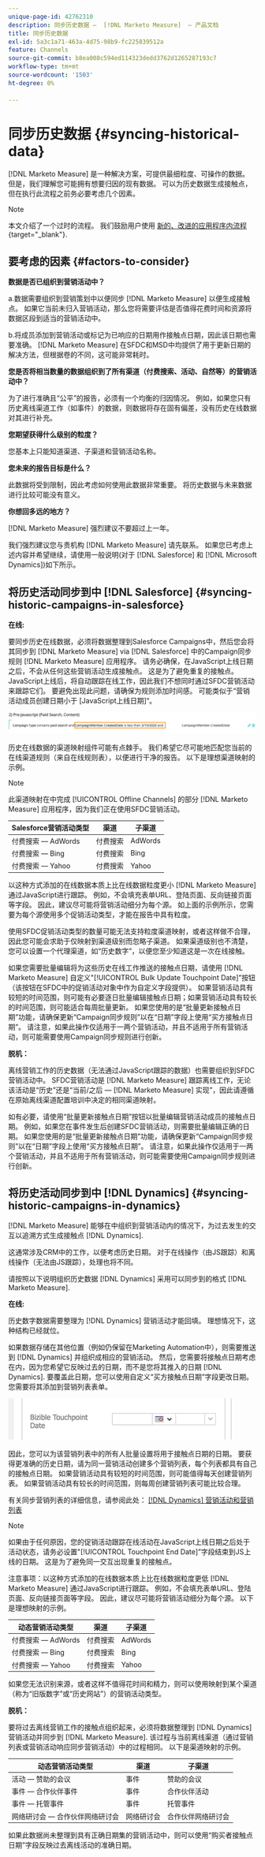 ```yaml
---
unique-page-id: 42762310
description: 同步历史数据 —  [!DNL Marketo Measure]  — 产品文档
title: 同步历史数据
exl-id: 5a3c1a71-463a-4d75-98b9-fc225839512a
feature: Channels
source-git-commit: b8ea008c594ed114323dedd3762d1265287193c7
workflow-type: tm+mt
source-wordcount: '1503'
ht-degree: 0%

---
```


# 同步历史数据 {#syncing-historical-data}

[!DNL Marketo Measure] 是一种解决方案，可提供最细粒度、可操作的数据。 但是，我们理解您可能拥有想要归因的现有数据。 可以为历史数据生成接触点，但在执行此流程之前务必要考虑几个因素。

>[!NOTE]
>
>本文介绍了一个过时的流程。 我们鼓励用户使用 [新的、改进的应用程序内流程](/help/channel-tracking-and-setup/offline-channels/custom-campaign-sync.md){target="_blank"}.

## 要考虑的因素 {#factors-to-consider}

**数据是否已组织到营销活动中？**

a.数据需要组织到营销策划中以便同步 [!DNL Marketo Measure] 以便生成接触点。 如果它当前未归入营销活动，那么您将需要评估是否值得花费时间和资源将数据区段到适当的营销活动中。

b.将成员添加到营销活动或标记为已响应的日期用作接触点日期，因此该日期也需要准确。 [!DNL Marketo Measure] 在SFDC和MSD中均提供了用于更新日期的解决方法，但根据卷的不同，这可能非常耗时。

**您是否将相当数量的数据组织到了所有渠道（付费搜索、活动、自然等）的营销活动中？**

为了进行准确且“公平”的报告，必须有一个均衡的归因情况。 例如，如果您只有历史离线渠道工作（如事件）的数据，则数据将存在固有偏差，没有历史在线数据对其进行补充。

**您期望获得什么级别的粒度？**

您基本上只能知道渠道、子渠道和营销活动名称。

**您未来的报告目标是什么？**

此数据将受到限制，因此考虑如何使用此数据非常重要。 将历史数据与未来数据进行比较可能没有意义。

**你想回多远的地方？**

[!DNL Marketo Measure] 强烈建议不要超过上一年。

我们强烈建议您与贵机构 [!DNL Marketo Measure] 请先联系。 如果您已考虑上述内容并希望继续，请使用一般说明(对于 [!DNL Salesforce] 和 [!DNL Microsoft Dynamics])如下所示。

## 将历史活动同步到中 [!DNL Salesforce] {#syncing-historic-campaigns-in-salesforce}

**在线:**

要同步历史在线数据，必须将数据整理到Salesforce Campaigns中，然后您会将其同步到 [!DNL Marketo Measure] via [!DNL Salesforce] 中的Campaign同步规则 [!DNL Marketo Measure] 应用程序。 请务必确保，在JavaScript上线日期之后，不会从任何这些营销活动生成接触点。 这是为了避免重复的接触点。 JavaScript上线后，将自动跟踪在线工作，因此我们不想同时通过SFDC营销活动来跟踪它们。 要避免出现此问题，请确保为规则添加时间感。 可能类似于“营销活动成员创建日期小于 [JavaScript上线日期]“。

![](assets/syncing-historical-data-1.png)

历史在线数据的渠道映射组件可能有点棘手。 我们希望它尽可能地匹配您当前的在线渠道规则（来自在线规则表），以便进行干净的报告。 以下是理想渠道映射的示例。

>[!NOTE]
>
>此渠道映射在中完成 [!UICONTROL Offline Channels] 的部分 [!DNL Marketo Measure] 应用程序，因为我们正在使用SFDC营销活动。

| Salesforce营销活动类型 | 渠道 | 子渠道 |
|---|---|---|
| 付费搜索 — AdWords | 付费搜索 | AdWords |
| 付费搜索 — Bing | 付费搜索 | Bing |
| 付费搜索 — Yahoo | 付费搜索 | Yahoo |

以这种方式添加的在线数据本质上比在线数据粒度更小 [!DNL Marketo Measure] 通过JavaScript进行跟踪。 例如，不会填充表单URL、登陆页面、反向链接页面等字段。 因此，建议尽可能将营销活动细分为每个源。 如上面的示例所示，您需要为每个源使用多个促销活动类型，才能在报告中具有粒度。

使用SFDC促销活动类型的数量可能无法支持粒度渠道映射，或者这样做不合理，因此您可能会求助于仅映射到渠道级别而忽略子渠道。 如果渠道级别也不清楚，您可以设置一个代理渠道，如“历史数字”，以便您至少知道这是一次在线接触。

如果您需要批量编辑将为这些历史在线工作推送的接触点日期，请使用 [!DNL Marketo Measure] 自定义&quot;[!UICONTROL Bulk Update Touchpoint Date]”按钮（该按钮在SFDC中的促销活动对象中作为自定义字段提供）。 如果营销活动具有较短的时间范围，则可能有必要逐日批量编辑接触点日期；如果营销活动具有较长的时间范围，则可能适合每周批量更新。 如果您使用的是“批量更新接触点日期”功能，请确保更新“Campaign同步规则”以在“日期”字段上使用“买方接触点日期”。 请注意，如果此操作仅适用于一两个营销活动，并且不适用于所有营销活动，则可能需要使用Campaign同步规则进行创新。

**脱机：**

离线营销工作的历史数据（无法通过JavaScript跟踪的数据）也需要组织到SFDC营销活动中。 SFDC营销活动是 [!DNL Marketo Measure] 跟踪离线工作，无论该活动是“历史”还是“当前/之后 — [!DNL Marketo Measure] 实现”，因此请遵循在原始离线渠道配置培训中决定的相同渠道映射。

如有必要，请使用“批量更新接触点日期”按钮以批量编辑营销活动成员的接触点日期。 例如，如果您在事件发生后创建SFDC营销活动，则需要批量编辑正确的日期。 如果您使用的是“批量更新接触点日期”功能，请确保更新“Campaign同步规则”以在“日期”字段上使用“买方接触点日期”。 请注意，如果此操作仅适用于一两个营销活动，并且不适用于所有营销活动，则可能需要使用Campaign同步规则进行创新。

## 将历史活动同步到中 [!DNL Dynamics] {#syncing-historic-campaigns-in-dynamics}

[!DNL Marketo Measure] 能够在中组织到营销活动内的情况下，为过去发生的交互以追溯方式生成接触点 [!DNL Dynamics].

这通常涉及CRM中的工作，以便考虑历史日期。 对于在线操作（由JS跟踪）和离线操作（无法由JS跟踪），处理也将不同。

请按照以下说明组织历史数据 [!DNL Dynamics] 采用可以同步到的格式 [!DNL Marketo Measure].

**在线:**

历史数字数据需要整理为 [!DNL Dynamics] 营销活动才能回填。 理想情况下，这种结构已经就位。

如果数据存储在其他位置（例如仍保留在Marketing Automation中），则需要推送到 [!DNL Dynamics] 并组织成相应的营销活动。 然后，您需要将接触点日期考虑在内，因为您希望它反映过去的日期，而不是您将其推入的日期 [!DNL Dynamics]. 要覆盖此日期，您可以使用自定义“买方接触点日期”字段更改日期。 您需要将其添加到营销列表表单。

![](assets/syncing-historical-data-2.png)

因此，您可以为该营销列表中的所有人批量设置将用于接触点日期的日期。 要获得更准确的历史日期，请为同一营销活动创建多个营销列表，每个列表都具有自己的接触点日期。 如果营销活动具有较短的时间范围，则可能值得每天创建营销列表。 如果营销活动具有较长的时间范围，则每周创建营销列表可能比较合理。

有关同步营销列表的详细信息，请参阅此处： [[!DNL Dynamics] 营销活动和营销列表](/help/channel-tracking-and-setup/offline-channels/legacy-processes/dynamics-campaigns-and-marketing-lists.md)

>[!NOTE]
>
>如果由于任何原因，您的促销活动跟踪在线活动在JavaScript上线日期之后处于活动状态，请务必设置&quot;[!UICONTROL Touchpoint End Date]”字段结束到JS上线的日期。 这是为了避免同一交互出现重复的接触点。

注意事项：以这种方式添加的在线数据本质上比在线数据粒度更低 [!DNL Marketo Measure] 通过JavaScript进行跟踪。 例如，不会填充表单URL、登陆页面、反向链接页面等字段。 因此，建议尽可能将营销活动细分为每个源。 以下是理想映射的示例。

| 动态营销活动类型 | 渠道 | 子渠道 |
|---|---|---|
| 付费搜索 — AdWords | 付费搜索 | AdWords |
| 付费搜索 — Bing | 付费搜索 | Bing |
| 付费搜索 — Yahoo | 付费搜索 | Yahoo |

如果您无法识别来源，或者这样不值得花时间和精力，则可以使用映射到某个渠道（称为“旧版数字”或“历史网站”）的营销活动类型。

**脱机：**

要将过去离线营销工作的接触点组织起来，必须将数据整理到 [!DNL Dynamics] 营销活动并同步到 [!DNL Marketo Measure]. 该过程与当前离线渠道（通过营销列表或营销活动响应同步营销活动）中的过程相同。 以下是渠道映射的示例。

| 动态营销活动类型 | 渠道 | 子渠道 |
|---|---|---|
| 活动 — 赞助的会议 | 事件 | 赞助的会议 |
| 事件 — 合作伙伴事件 | 事件 | 合作伙伴活动 |
| 事件 — 托管事件 | 事件 | 托管事件 |
| 网络研讨会 — 合作伙伴网络研讨会 | 网络研讨会 | 合作伙伴网络研讨会 |

如果此数据尚未整理到具有正确日期集的营销活动中，则可以使用“购买者接触点日期”字段反映过去离线活动的准确日期。

